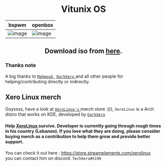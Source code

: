 
<h1 align="center"> Vitunix OS </h1>

|bspwm|openbox|
|--|--|
|![image](https://user-images.githubusercontent.com/56447720/222956060-08e9b806-7fb1-41b0-924c-097f7c4a91bc.png)| ![image](https://user-images.githubusercontent.com/56447720/224530977-3a575253-3473-44ef-b285-53a3e50d8b2e.png)



<!-- ![image](https://user-images.githubusercontent.com/56447720/224530761-52197f9a-97a2-4384-b655-30ecc1e38899.png) -->


<h2 align="center"> Download iso from  <a href="https://github.com/vitunix/vitunix-iso/releases/tag/iso-v1.0">here</a>. </h2>

### Thanks note

A big thanks to <a href="https://github.com/mmsaeed509"> `Mahmoud` </a> , <a href="https://github.com/TechXero"> `DarkXero` </a> and all other people for helping/contributing directly or indirectly. 

## Xero Linux merch 

Guyssss, have a look at <a href="https://github.com/xerolinux">`XeroLinux's` </a> merch store :))), `XeroLinux` is a Arch distro that works on KDE, developed by <a href="https://github.com/TechXero"> `DarkXero` </a> <br />
#### Help <a href="https://github.com/xerolinux">XeroLinux </a> survive. Developer is currently going through rough times in his country (Lebanon). If you love what they are doing, please consider buying merch as a contribution to help them grow and provide better support.

You can check it out here : https://store.streamelements.com/xerolinux <br />
you can contact him on discord: `TechXero#5199`
